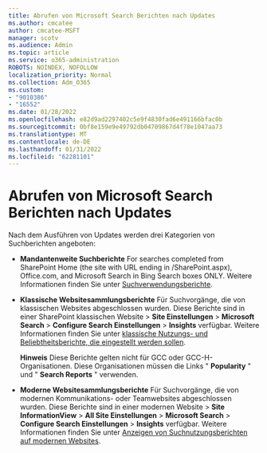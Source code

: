 ```yaml
---
title: Abrufen von Microsoft Search Berichten nach Updates
ms.author: cmcatee
author: cmcatee-MSFT
manager: scotv
ms.audience: Admin
ms.topic: article
ms.service: o365-administration
ROBOTS: NOINDEX, NOFOLLOW
localization_priority: Normal
ms.collection: Adm_O365
ms.custom:
- "9010386"
- "16552"
ms.date: 01/28/2022
ms.openlocfilehash: e82d9ad2297402c5e9f4830fad6e491166bfac0b
ms.sourcegitcommit: 0bf8e159e9e49792db04709867d4f78e1047aa73
ms.translationtype: MT
ms.contentlocale: de-DE
ms.lasthandoff: 01/31/2022
ms.locfileid: "62281101"
---
```

# <a name="where-to-get-microsoft-search-reports-after-updates"></a>Abrufen von Microsoft Search Berichten nach Updates

Nach dem Ausführen von Updates werden drei Kategorien von Suchberichten angeboten:

- **Mandantenweite Suchberichte** For searches completed from SharePoint Home (the site with URL ending in /SharePoint.aspx), Office.com, and Microsoft Search in Bing Search boxes ONLY. Weitere Informationen finden Sie unter [Suchverwendungsberichte](https://docs.microsoft.com/microsoftsearch/usage-reports).  
- **Klassische Websitesammlungsberichte** Für Suchvorgänge, die von klassischen Websites abgeschlossen wurden. Diese Berichte sind in einer SharePoint klassischen Website > **Site Einstellungen** >  **Microsoft Search** >  **Configure Search Einstellungen** >  **Insights** verfügbar. Weitere Informationen finden Sie unter [klassische Nutzungs- und Beliebtheitsberichte, die eingestellt werden sollen](https://docs.microsoft.com/sharepoint/troubleshoot/sites/classic-site-collection-search-usage-reports).

    **Hinweis** Diese Berichte gelten nicht für GCC oder GCC-H-Organisationen. Diese Organisationen müssen die Links " **Popularity** " und " **Search Reports** " verwenden.
- **Moderne Websitesammlungsberichte** Für Suchvorgänge, die von modernen Kommunikations- oder Teamwebsites abgeschlossen wurden. Diese Berichte sind in einer modernen Website > **Site InformationView** >  **All Site Einstellungen** >  **Microsoft Search** >  **Configure Search Einstellungen** >  **Insights** verfügbar. Weitere Informationen finden Sie unter [Anzeigen von Suchnutzungsberichten auf modernen Websites](https://docs.microsoft.com/SharePoint/view-search-usage-reports-modern-sites).  
